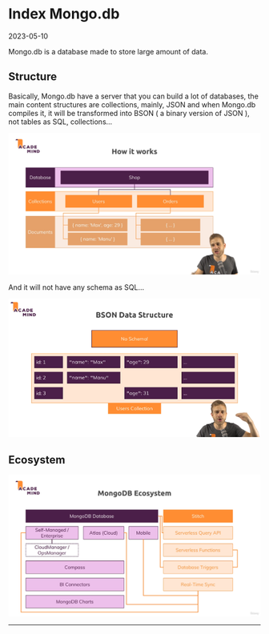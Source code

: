 # Index Mongo.db
2023-05-10

Mongo.db is a database made to store large amount of data.

## Structure

Basically, Mongo.db have a server that you can build a lot of databases, the main content structures are collections, mainly, JSON and when Mongo.db compiles it, it will be transformed into BSON ( a binary version of JSON ), not tables as SQL, collections... 

![](img/Pasted%20image%2020230516164559.png)

And it will not have any schema as SQL...

![](img/Pasted%20image%2020230516165213.png)

## Ecosystem

![](img/Pasted%20image%2020230516165547.png)

--------------------
